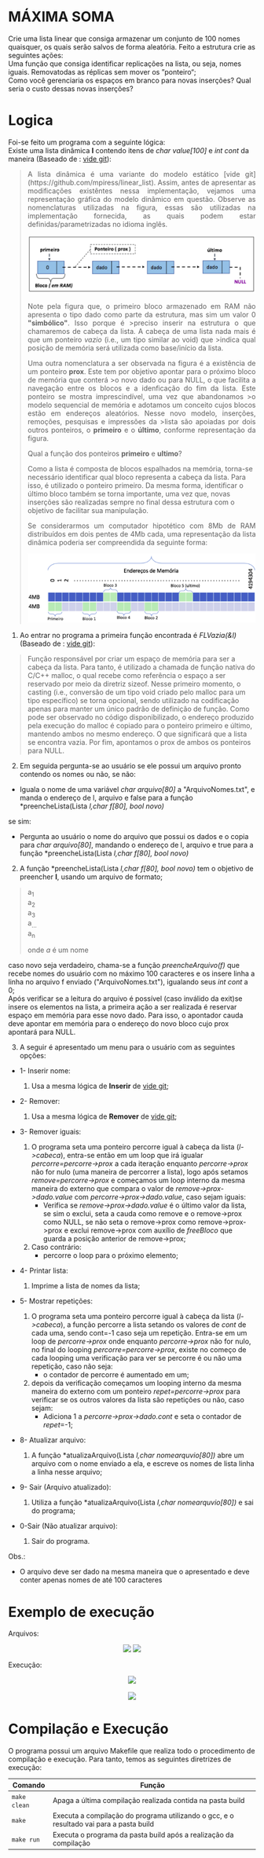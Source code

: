 # MÁXIMA SOMA
Crie uma lista linear que consiga armazenar um conjunto de 100 nomes quaisquer, os quais serão salvos de forma aleatória. Feito a estrutura crie as seguintes ações:   
Uma função que consiga identificar replicações na lista, ou seja, nomes iguais. Removatodas as réplicas sem mover os ”ponteiro“;   
Como você gerenciaria os espaços em branco para novas inserções? Qual seria o custo dessas novas inserções?
# Logica
Foi-se feito um programa com a seguinte lógica:    
Existe uma lista dinâmica **l** contendo itens de *char value[100]* e *int cont* da maneira (Baseado de : [vide git](https://github.com/mpiress/dynamic_list)):
><p align="justify">
>A lista dinâmica é uma variante do modelo estático [vide git](https://github.com/mpiress/linear_list). Assim, antes de apresentar as modificações existêntes nessa implementação, vejamos uma representação gráfica do modelo dinâmico em questão. Observe as nomenclaturas utilizadas na figura, essas são utilizadas na implementação fornecida, as quais podem estar definidas/parametrizadas no idioma inglês.
></p>
><p align="center">
>	<img src="imgs/lista.png"/> 
></p>
><p align="justify">
>Note pela figura que, o primeiro bloco armazenado em RAM não apresenta o tipo dado como parte da estrutura, mas sim um valor 0 <b>"simbólico"</b>. Isso porque é >preciso inserir na estrutura o que chamaremos de cabeça da lista. A cabeça de uma lista nada mais é que um ponteiro <i>vazio</i> (i.e., um tipo similar ao void) que >indica qual posição de memória será utilizada como base/início da lista. 
></p>
><p align="justify">
>Uma outra nomenclatura a ser observada na figura é a existência de um ponteiro <b>prox</b>. Este tem por objetivo apontar para o próximo bloco de memória que conterá >o novo dado ou para NULL, o que facilita a navegação entre os blocos e a idenficação do fim da lista. Este ponteiro se mostra imprescindível, uma vez que abandonamos >o modelo sequencial de memória e adotamos um conceito cujos blocos estão em endereços aleatórios. Nesse novo modelo, inserções, remoções, pesquisas e impressões da >lista são apoiadas por dois outros ponteiros, o <b>primeiro</b> e o <b>último</b>, conforme representação da figura.
></p>
>Qual a função dos ponteiros <b>primeiro</b> e <b>ultimo</b>?
>
>Como a lista é composta de blocos espalhados na memória, torna-se necessário identificar qual bloco representa a cabeça da lista. Para isso, é utilizado o ponteiro primeiro. Da mesma forma, identificar o último bloco também se torna importante, uma vez que, novas inserções são realizadas sempre no final dessa estrutura com o objetivo de facilitar sua manipulação.
><p align="justify">
>Se considerarmos um computador hipotético com 8Mb de RAM distribuídos em dois pentes de 4Mb cada, uma representação da lista dinâmica poderia ser compreendida da seguinte forma:
></p>
><p align="center">
>	<img src="imgs/memoria.png"/> 
></p> 

1) Ao entrar no programa a primeira função encontrada é *FLVazia(&l)* (Baseado de : [vide git](https://github.com/mpiress/dynamic_list)):
>Função responsável por criar um espaço de memória para ser a cabeça da lista. Para tanto, é utilizado a chamada de função nativa do C/C++ malloc, o qual recebe como referência o espaço a ser reservado por meio da diretriz sizeof. Nesse primeiro momento, o casting (i.e., conversão de um tipo void criado pelo malloc para um tipo específico) se torna opcional, sendo utilizado na codificação apenas para manter um único padrão de definição de função. Como pode ser observado no código disponibilizado, o endereço produzido pela execução do malloc é copiado para o ponteiro primeiro e último, mantendo ambos no mesmo endereço. O que significará que a lista se encontra vazia. Por fim, apontamos o prox de ambos os ponteiros para NULL.    

2) Em seguida pergunta-se ao usuário se ele possui um arquivo pronto contendo os nomes ou não, se não:    

- Iguala o nome de uma variável *char arquivo[80]* a "ArquivoNomes.txt", e manda o endereço de l, arquivo e false para a função *preencheLista(Lista *l,char f[80], bool novo)*

se sim:

- Pergunta ao usuário o nome do arquivo que possui os dados e o copia para *char arquivo[80]*, mandando o endereço de l, arquivo e true para a função *preencheLista(Lista *l,char f[80], bool novo)*

2) A função *preencheLista(Lista *l,char f[80], bool novo)* tem o objetivo de preencher **l**, usando um arquivo de formato;
>a<sub>1</sub><br>
>a<sub>2</sub><br>
>a<sub>3</sub><br>
>a<sub>...</sub><br>
>a<sub>n</sub><br>
>
>onde *a* é um nome

caso novo seja verdadeiro, chama-se a função *preencheArquivo(f)* que recebe nomes do usuário com no máximo 100 caracteres e os insere linha a linha no arquivo f enviado ("ArquivoNomes.txt"), igualando seus *int cont* a 0;    
Após verificar se a leitura do arquivo é possível (caso inválido da exit)se insere os elementos na lista, a primeira ação a ser realizada é reservar espaço em memória para esse novo dado. Para isso, o apontador cauda deve apontar em memória para o endereço do novo bloco cujo prox apontará para NULL.

3) A seguir é apresentado um menu para o usuário com as seguintes opções:    
- 1- Inserir nome:
    1. Usa a mesma lógica de **Inserir** de  [vide git](https://github.com/mpiress/dynamic_list);

- 2- Remover:
    1.  Usa a mesma lógica de **Remover** de  [vide git](https://github.com/mpiress/dynamic_list);

- 3- Remover iguais:
    1. O programa seta uma ponteiro percorre igual à cabeça da lista (*l->cabeca*), entra-se então em um loop que irá igualar *percorre=percorre->prox* a cada iteração enquanto *percorre->prox* não for nulo (uma maneira de percorrer a lista), logo após setamos *remove=percorre->prox* e começamos um loop interno da mesma maneira do externo que compara o valor de *remove->prox->dado.value* com *percorre->prox->dado.value*, caso sejam iguais:
        - Verifica se *remove->prox->dado.value* é o último valor da lista, se sim o exclui, seta a cauda como remove e o remove->prox como NULL, se não seta o remove->prox como remove->prox->prox e exclui remove->prox com auxílio de *freeBloco* que guarda a posição anterior de remove->prox;
     2. Caso contrário:
        - percorre o loop para o próximo elemento;

- 4- Printar lista:
    1. Imprime a lista de nomes da lista; 

- 5- Mostrar repetições:
    1. O programa seta uma ponteiro percorre igual à cabeça da lista (*l->cabeca*), a função percorre a lista setando os valores de *cont* de cada uma, sendo cont=-1 caso seja um repetição. Entra-se em um loop de *percorre->prox* onde enquanto *percorre->prox* não for nulo, no final do looping *percorre=percorre->prox*, existe no começo de cada looping uma verificação para ver se percorre é ou não uma repetição, caso não seja:
        - o contador de percorre é aumentado em um;
    1. depois da verificação começamos um looping interno da mesma maneira do externo com um ponteiro *repet=percorre->prox* para verificar se os outros valores da lista são repetições ou não, caso sejam:
        - Adiciona 1 a *percorre->prox->dado.cont* e seta o contador de *repet*=-1;

- 8- Atualizar arquivo:
    1. A função *atualizaArquivo(Lista *l,char nomearquvio[80])* abre um arquivo com o nome enviado a ela, e escreve os nomes de lista linha a linha nesse arquivo;

- 9- Sair (Arquivo atualizado):
    1. Utiliza a função *atualizaArquivo(Lista *l,char nomearquvio[80])* e sai do programa;

- 0-Sair (Não atualizar arquivo):
    1. Sair do programa.

Obs.:    
- O arquivo deve ser dado na mesma maneira que o apresentado e deve conter apenas nomes de até 100 caracteres
# Exemplo de execução
Arquivos:

<p align="center">
	<img src="imgs/numeros.jpg"/> 
	<img src="imgs/Novos_Numeros.jpg"/> 
</p> 

Execução:
<p align="center">
	<img src="imgs/Exemplo_exec_1.jpg"/> 
</p>
<p align="center">
	<img src="imgs/Exemplo_exec_2.jpg"/> 
</p> 

# Compilação e Execução

O programa possui um arquivo Makefile que realiza todo o procedimento de compilação e execução. Para tanto, temos as seguintes diretrizes de execução:


| Comando                |  Função                                                                                           |                     
| -----------------------| ------------------------------------------------------------------------------------------------- |
|  `make clean`          | Apaga a última compilação realizada contida na pasta build                                        |
|  `make`                | Executa a compilação do programa utilizando o gcc, e o resultado vai para a pasta build           |
|  `make run`            | Executa o programa da pasta build após a realização da compilação                                 |
